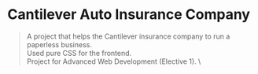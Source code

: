 # Cantilever Auto Insurance Company
> A project that helps the Cantilever insurance company to run a paperless business. \
> Used pure CSS for the frontend. \
> Project for Advanced Web Development (Elective 1). \
